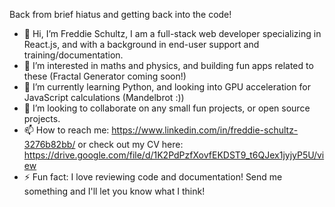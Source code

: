 Back from brief hiatus and getting back into the code!

- 👋 Hi, I’m Freddie Schultz, I am a full-stack web developer specializing in React.js, and with a background in end-user support and training/documentation.
- 👀 I’m interested in maths and physics, and building fun apps related to these (Fractal Generator coming soon!)
- 🌱 I’m currently learning Python, and looking into GPU acceleration for JavaScript calculations (Mandelbrot :))
- 💞️ I’m looking to collaborate on any small fun projects, or open source projects.
- 📫 How to reach me: https://www.linkedin.com/in/freddie-schultz-3276b82bb/ or check out my CV here: https://drive.google.com/file/d/1K2PdPzfXovfEKDST9_t6QJex1jyjyP5U/view
- ⚡ Fun fact: I love reviewing code and documentation! Send me something and I'll let you know what I think!

<!---
freddie-schultz/freddie-schultz is a ✨ special ✨ repository because its `README.md` (this file) appears on your GitHub profile.
You can click the Preview link to take a look at your changes.
--->

